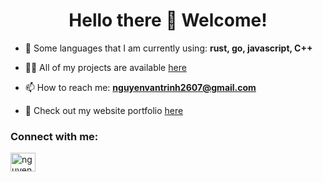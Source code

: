 <h1 align="center">Hello there 👋 Welcome!</h1>

- 💬 Some languages that I am currently using: **rust, go, javascript, C++**

- 👨‍💻 All of my projects are available [here](https://github.com/nvtrinh2001)

- 📫 How to reach me: **nguyenvantrinh2607@gmail.com**

- 📄 Check out my website portfolio [here](https://trinhnguyen.vercel.app)

<h3 align="left">Connect with me:</h3>
<p align="left">
<a href="https://www.linkedin.com/in/nguyenvantrinh2001/" target="blank"><img align="center" src="https://raw.githubusercontent.com/rahuldkjain/github-profile-readme-generator/master/src/images/icons/Social/linked-in-alt.svg" alt="nguyenvantrinh2001" height="30" width="40" /></a>
</p>

